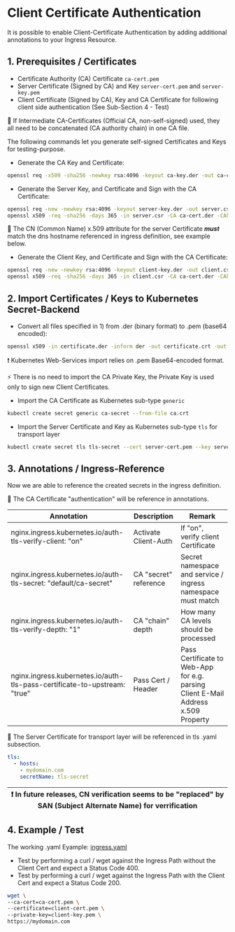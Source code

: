 # Client Certificate Authentication

It is possible to enable Client-Certificate Authentication by adding additional annotations to your Ingress Resource.

## 1. Prerequisites / Certificates

- Certificate Authority (CA) Certificate ```ca-cert.pem```
- Server Certificate (Signed by CA) and Key ```server-cert.pem``` and ```server-key.pem```
- Client Certificate (Signed by CA), Key and CA Certificate for following client side authentication (See Sub-Section 4 - Test)

:memo: If Intermediate CA-Certificates (Official CA, non-self-signed) used, they all need to be concatenated (CA authority chain) in one CA file.

The following commands let you generate self-signed Certificates and Keys for testing-purpose.

- Generate the CA Key and Certificate:

```bash
openssl req -x509 -sha256 -newkey rsa:4096 -keyout ca-key.der -out ca-cert.der -days 356 -nodes -subj '/CN=My Cert Authority'
```

- Generate the Server Key, and Certificate and Sign with the CA Certificate:

```bash
openssl req -new -newkey rsa:4096 -keyout server-key.der -out server.csr -nodes -subj '/CN=mydomain.com'
openssl x509 -req -sha256 -days 365 -in server.csr -CA ca-cert.der -CAkey ca-key.der -set_serial 01 -out server-cert.der
```

:memo: The CN (Common Name) x.509 attribute for the server Certificate ***must*** match the dns hostname referenced in ingress definition, see example below.

- Generate the Client Key, and Certificate and Sign with the CA Certificate:

```bash
openssl req -new -newkey rsa:4096 -keyout client-key.der -out client.csr -nodes -subj '/CN=My Client'
openssl x509 -req -sha256 -days 365 -in client.csr -CA ca-cert.der -CAkey ca-key.der -set_serial 02 -out client-cert.der
```

## 2. Import Certificates / Keys to Kubernetes Secret-Backend

- Convert all files specified in 1) from .der (binary format) to .pem (base64 encoded):

```bash
openssl x509 -in certificate.der -inform der -out certificate.crt -outform pem
```

:exclamation: Kubernetes Web-Services import relies on .pem Base64-encoded format.

:zap: There is no need to import the CA Private Key, the Private Key is used only to sign new Client Certificates.

- Import the CA Certificate as Kubernetes sub-type ```generic```

```bash
kubectl create secret generic ca-secret --from-file ca.crt
```

- Import the Server Certificate and Key as Kubernetes sub-type ```tls``` for transport layer

```bash
kubectl create secret tls tls-secret --cert server-cert.pem --key server-key.pem
```

## 3. Annotations / Ingress-Reference

Now we are able to reference the created secrets in the ingress definition.

:memo: The CA Certificate "authentication" will be reference in annotations.

| Annotation                                                                | Description                | Remark             |
|---------------------------------------------------------------------------|----------------------------|--------------------|
| nginx.ingress.kubernetes.io/auth-tls-verify-client: "on"                  | Activate Client-Auth       | If "on", verify client Certificate |
| nginx.ingress.kubernetes.io/auth-tls-secret: "default/ca-secret"          | CA "secret" reference      | Secret namespace and service / ingress namespace must match |
| nginx.ingress.kubernetes.io/auth-tls-verify-depth: "1"                    | CA "chain" depth           | How many CA levels should be processed |
| nginx.ingress.kubernetes.io/auth-tls-pass-certificate-to-upstream: "true" | Pass Cert / Header         | Pass Certificate to Web-App for e.g. parsing Client E-Mail Address x.509 Property |

:memo: The Server Certificate for transport layer will be referenced in tls .yaml subsection.

```yaml
tls:
  - hosts:
    - mydomain.com
    secretName: tls-secret
```

| :exclamation: In future releases, CN verification seems to be "replaced" by SAN (Subject Alternate Name) for verrification  |
|-----------------------------------------------------------------------------------------------------------------------------|

## 4. Example / Test

The working .yaml Eyample: [ingress.yaml](ingress.yaml)

- Test by performing a curl / wget against the Ingress Path without the Client Cert and expect a Status Code 400.
- Test by performing a curl / wget against the Ingress Path with the Client Cert and expect a Status Code 200.

```bash
wget \
--ca-cert=ca-cert.pem \
--certificate=client-cert.pem \
--private-key=client-key.pem \
https://mydomain.com
```
